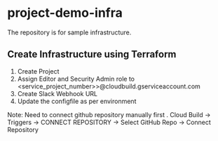# project-demo-infra
The repository is for sample infrastructure. 

## Create Infrastructure using Terraform

1. Create Project
2. Assign Editor and Security Admin role to <service_project_number>>@cloudbuild.gserviceaccount.com
3. Create Slack Webhook URL   
4. Update the configfile as per environment


Note: Need to connect github repository manually first .
Cloud Build -> Triggers -> CONNECT REPOSITORY -> Select GitHub Repo -> Connect Repository
